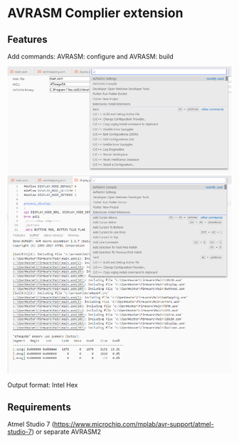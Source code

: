 # AVRASM Complier extension

## Features

Add commands: AVRASM: configure and AVRASM: build

![Settings](/images/Feature_settings.png)
![Compile](/images/Feature_compile.png)

Output format: Intel Hex

## Requirements

Atmel Studio 7 (https://www.microchip.com/mplab/avr-support/atmel-studio-7) or separate AVRASM2
